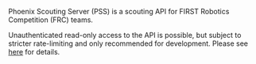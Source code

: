
Phoenix Scouting Server (PSS) is a scouting API for FIRST Robotics Competition (FRC) teams.

Unauthenticated read-only access to the API is possible, but subject to stricter rate-limiting and only recommended for development.
Please see [here]() for details.

